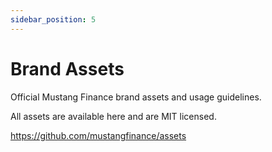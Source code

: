 ```yaml
---
sidebar_position: 5
---
```


# Brand Assets

Official Mustang Finance brand assets and usage guidelines.

All assets are available here and are MIT licensed.

https://github.com/mustangfinance/assets 